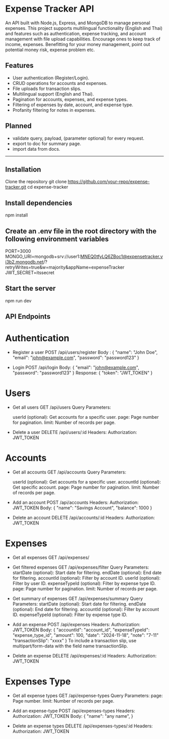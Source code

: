 # Expense Tracker API

An API built with Node.js, Express, and MongoDB to manage personal expenses. This project supports multilingual functionality (English and Thai) and features such as authentication, expense tracking, and account management with file upload capabilities. Encourage ones to keep track of income, expenses. Benefitting for your money management, point out potential money risk, expense problem etc.

## Features

- User authentication (Register/Login).
- CRUD operations for accounts and expenses.
- File uploads for transaction slips.
- Multilingual support (English and Thai).
- Pagination for accounts, expenses, and expense types.
- Filtering of expenses by date, account, and expense type.
- Profanity filtering for notes in expenses.

## Planned
- validate query, payload, (parameter optional) for every request.
- export to doc for summary page.
- import data from docs.
---

## Installation

Clone the repository
git clone https://github.com/your-repo/expense-tracker.git
cd expense-tracker

## Install dependencies
npm install

## Create an .env file in the root directory with the following environment variables
PORT=3000
MONGO_URI=mongodb+srv://user1:MNEQ0tfyLQ6ZBoc1@expensetracker.vi3b2.mongodb.net/?retryWrites=true&w=majority&appName=expenseTracker
JWT_SECRET=itssecret

## Start the server
npm run dev

## API Endpoints

# Authentication
- Register a user
    POST /api/users/register
    Body : {
        "name": "John Doe",
        "email": "john@example.com",
        "password": "password123"
    }  

- Login
    POST /api/login
    Body:
    {
        "email": "john@example.com",
        "password": "password123"
    }
    Response:
    {
        "token": "JWT_TOKEN"
    }

# Users
- Get all users
    GET /api/users
    Query Parameters:

    userId (optional): Get accounts for a specific user.
    page: Page number for pagination.
    limit: Number of records per page. 
    
- Delete a user
    DELETE /api/users/:id
    Headers:
    Authorization: JWT_TOKEN

# Accounts
- Get all accounts
    GET /api/accounts
    Query Parameters:

    userId (optional): Get accounts for a specific user.
    accountId (optional): Get specific account.
    page: Page number for pagination.
    limit: Number of records per page. 
    
- Add an account
    POST /api/accounts
    Headers:
    Authorization: JWT_TOKEN
    Body:
    {
        "name": "Savings Account",
        "balance": 1000
    }
- Delete an account
    DELETE /api/accounts/:id
    Headers:
    Authorization: JWT_TOKEN

# Expenses
- Get all expenses
    GET /api/expenses/

- Get filtered expenses
    GET /api/expenses/filter
    Query Parameters:
    startDate (optional): Start date for filtering.
    endDate (optional): End date for filtering.
    accountId (optional): Filter by account ID.
    userId (optional): Filter by user ID.
    expenseTypeId (optional): Filter by expense type ID.
    page: Page number for pagination.
    limit: Number of records per page.

- Get summary of expenses
     GET /api/expenses/summary
    Query Parameters:
    startDate (optional): Start date for filtering.
    endDate (optional): End date for filtering.
    accountId (optional): Filter by account ID.
    expenseTypeId (optional): Filter by expense type ID.

- Add an expense
    POST /api/expenses
    Headers:
    Authorization: JWT_TOKEN
    Body:
    {
        "accountId": "account_id",
        "expenseTypeId": "expense_type_id",
        "amount": 100,
        "date": "2024-11-18",
        "note": "7-11"
        "transactionSlip": "xxxx"
    }
    To include a transaction slip, use multipart/form-data with the field name transactionSlip.

- Delete an expense
    DELETE /api/expenses/:id
    Headers:
    Authorization: JWT_TOKEN

# Expenses Type

- Get all expense types
    GET /api/expense-types
    Query Parameters:
    page: Page number.
    limit: Number of records per page.

- Add an expense-type
    POST /api/expenses-types
    Headers:
    Authorization: JWT_TOKEN
    Body:
    {
        "name": "any name",
    }

- Delete an expense types
    DELETE /api/expenses-types/:id
    Headers:
    Authorization: JWT_TOKEN



